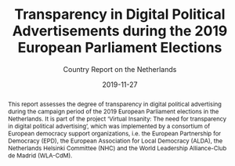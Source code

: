 ---
abstract: >-
  This report assesses the degree of transparency in digital political advertising during the campaign period of the 2019 European Parliament elections in the Netherlands. It is part of the project ‘Virtual Insanity: The need for transparency in digital political advertising’, which was implemented by a consortium of European democracy support organizations, i.e. the European Partnership for Democracy (EPD), the European Association for Local Democracy (ALDA), the Netherlands Helsinki Committee (NHC) and the World Leadership Alliance-Club de Madrid (WLA-CdM).
authors:
  - Rebekah Tromble
  - Kristof Jacobs
  - admin
date: '2019-11-27'
math: false
publication: 'Technical report. '
title: Transparency in Digital Political Advertisements during the 2019 European Parliament Elections 
subtitle: Country Report on the Netherlands
selected: false
projects: []
publication_types:
  - '4'
image:
  placement: 1
  width: 50
  caption: "Cover"
  focal_point: "Right"
  preview_only: false
---